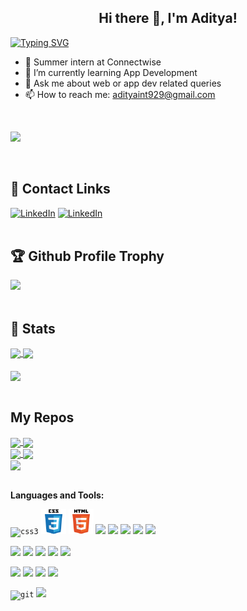 
<h2 align="center">Hi there 👋, I'm Aditya!</h2> 

[![Typing SVG](https://readme-typing-svg.herokuapp.com?multiline=true&width=500&lines=Web+and+app+developer.++++++++++)](https://git.io/typing-svg)
- 🔭 Summer intern at Connectwise
- 🌱 I’m currently learning App Development
- 💬 Ask me about web or app dev related queries
- 📫 How to reach me: adityaint929@gmail.com
<br>

![](https://komarev.com/ghpvc/?username=aditya491929)

<br>

<h2>📝 Contact Links</h2>
<a href="https://www.linkedin.com/in/aditya-malwade-0b1b1192" target="_blank"><img src="https://www.freepnglogos.com/uploads/linkedin-basic-round-social-logo-png-13.png" alt="LinkedIn" height="50" width="50"></a> 
<a href="https://www.linkedin.com/in/aditya-malwade-0b1b1192" target="_blank"><img src="https://www.freepnglogos.com/uploads/gmail-email-logo-png-16.png" alt="LinkedIn" height="50" width="60"></a> 

<br>
<br>

<h2>🏆 Github Profile Trophy</h2>
<img width=800 src="https://github-profile-trophy.vercel.app/?username=aditya491929&margin-w=15&column=9&theme=chalk&no-frame=true"/>

<br>
<br>

<h2>📝 Stats</h2>

<a href="">
  <img align="center" src="https://github-readme-stats.vercel.app/api?username=aditya491929&show_icons=true&theme=dracula" />
</a>
<a href="">
  <img align="center" src="https://github-readme-stats.vercel.app/api/top-langs/?username=aditya491929&layout=compact" />
</a>
<br>
<br>
<a href="">
  <img align="center" src="https://github-readme-streak-stats.herokuapp.com?user=aditya491929&theme=neon-palenight&hide_border=true" />
</a>

<br>
<br>

## My Repos

<a href="https://github.com/aditya491929/FormEasy">
  <img align="center" src="https://github-readme-stats.vercel.app/api/pin/?username=aditya491929&repo=FormEasy&show_owner=true" />
</a>
<a href="https://github.com/ArtifacX/ArtifacX-Interface">
  <img align="center" src="https://github-readme-stats.vercel.app/api/pin/?username=ArtifacX&repo=ArtifacX-Interface&show_owner=true" />
</a>
<br>
<a href="https://github.com/aditya491929/Nike_shop_app_Flutter">
  <img align="center" src="https://github-readme-stats.vercel.app/api/pin/?username=aditya491929&repo=Nike_shop_app_flutter&show_owner=true" />
</a>
<a href="https://github.com/aditya491929/Expense_App_Flutter">
  <img align="center" src="https://github-readme-stats.vercel.app/api/pin/?username=aditya491929&repo=Expense_App_Flutter&show_owner=true" />
</a>
<br>
<a href="https://github.com/aditya491929/meals_app">
  <img align="center" src="https://github-readme-stats.vercel.app/api/pin/?username=aditya491929&repo=meals_app&show_owner=true" />
</a>

<br>
<br>

**Languages and Tools:**  

<code><img src="https://cdn4.iconfinder.com/data/icons/logos-3/600/React.js_logo-512.png" alt="css3" width="40" height="40"/></code>
<code><img src="https://raw.githubusercontent.com/devicons/devicon/master/icons/css3/css3-original-wordmark.svg" alt="css3" width="40" height="40"/></code>
<code><img src="https://raw.githubusercontent.com/devicons/devicon/master/icons/html5/html5-original-wordmark.svg" alt="html5" width="40" height="40"/></code>
<code><img height="40" src="https://raw.githubusercontent.com/shinokada/shinokada/master/assets/javascript.png"></code>
<code><img height="40" src="https://brandslogos.com/wp-content/uploads/images/bootstrap-logo.png"></code>
<code><img height="40" src="https://nodejs.org/static/images/logos/nodejs-new-pantone-black.svg"></code>
<code><img height="40" src="https://seeklogo.com/images/E/express-js-logo-FA36FF1D3F-seeklogo.com.png"></code>
<code><img height="40" src="https://img.icons8.com/color/48/000000/flutter.png"/></code>

<code><img src="https://img.icons8.com/color/40/000000/c-programming.png"/></code>
<code><img height="40" src="https://img.icons8.com/color/2x/c-plus-plus-logo.png"/></code>
<code><img height="40" src="https://img.icons8.com/color/2x/java-coffee-cup-logo.png"/></code>
<code><img height="40" src="https://raw.githubusercontent.com/shinokada/shinokada/master/assets/python.png"></code>
<code><img height="40" src="https://iconape.com/wp-content/png_logo_vector/dart-programming-language-logo.png"></code>

<code><img height="40" src="https://www.mysql.com/common/logos/logo-mysql-170x115.png"></code>
<code><img height="40" src="https://cdn.freebiesupply.com/logos/large/2x/mongodb-logo-png-transparent.png"></code>
<code><img height="40" src="https://img.icons8.com/color/2x/google-firebase-console.png"></code>
<code><img height="40" src="https://www.logo.wine/a/logo/PostgreSQL/PostgreSQL-Logo.wine.svg"></code>


<code><img src="https://www.vectorlogo.zone/logos/git-scm/git-scm-icon.svg" alt="git" width="40" height="40"/></code>
<code><img height="40" src="https://raw.githubusercontent.com/shinokada/shinokada/master/assets/visual-studio-code.png"></code>

